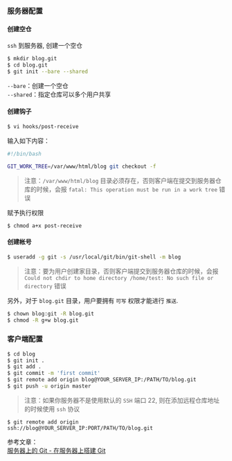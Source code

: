 ### 服务器配置

#### 创建空仓
`ssh` 到服务器, 创建一个空仓
```Bash
$ mkdir blog.git
$ cd blog.git
$ git init --bare --shared
```
`--bare`：创建一个空仓  
`--shared`：指定仓库可以多个用户共享

#### 创建钩子
```Bash
$ vi hooks/post-receive
```

输入如下内容：
```Bash
#!/bin/bash

GIT_WORK_TREE=/var/www/html/blog git checkout -f
```
> 注意：`/var/www/html/blog` 目录必须存在，否则客户端在提交到服务器仓库的时候，会报 `fatal: This operation must be run in a work tree` 错误

赋予执行权限
```
$ chmod a+x post-receive
```

#### 创建帐号
```Bash
$ useradd -g git -s /usr/local/git/bin/git-shell -m blog
```
> 注意：要为用户创建家目录，否则客户端提交到服务器仓库的时候，会报 `Could not chdir to home directory /home/test: No such file or directory` 错误

另外，对于 `blog.git` 目录，用户要拥有 `可写` 权限才能进行 `推送`.
```Bash
$ chown blog:git -R blog.git
$ chmod -R g+w blog.git
```

### 客户端配置
```Bash
$ cd blog
$ git init .
$ git add .
$ git commit -m 'first commit'
$ git remote add origin blog@YOUR_SERVER_IP:/PATH/TO/blog.git 
$ git push -u origin master
```
> 注意：如果你服务器不是使用默认的 `SSH` 端口 22, 则在添加远程仓库地址的时候使用 `ssh` 协议

```
$ git remote add origin ssh://blog@YOUR_SERVER_IP:PORT/PATH/TO/blog.git
```

参考文章：  
[服务器上的 Git - 在服务器上搭建 Git](https://git-scm.com/book/zh/v2/%E6%9C%8D%E5%8A%A1%E5%99%A8%E4%B8%8A%E7%9A%84-Git-%E5%9C%A8%E6%9C%8D%E5%8A%A1%E5%99%A8%E4%B8%8A%E6%90%AD%E5%BB%BA-Git)
